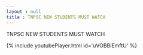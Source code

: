 ```yaml
---
layout : null
title : TNPSC NEW STUDENTS MUST WATCH
---
```


TNPSC NEW STUDENTS MUST WATCH



{% include youtubePlayer.html id='uVOBBiEmftU' %}
